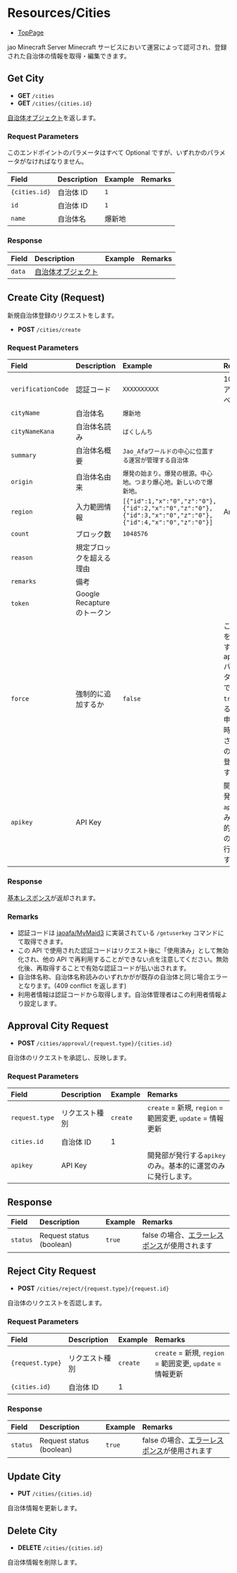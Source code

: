 # Resources/Cities

- [TopPage](/api-docs/)

jao Minecraft Server Minecraft サービスにおいて運営によって認可され、登録された自治体の情報を取得・編集できます。

## Get City

- **GET** `/cities`
- **GET** `/cities/{cities.id}`

[自治体オブジェクト](/api-docs/object/city)を返します。

### Request Parameters

このエンドポイントのパラメータはすべて Optional ですが、いずれかのパラメータがなければなりません。

| Field         | Description | Example | Remarks |
| :------------ | :---------- | :------ | :------ |
| `{cities.id}` | 自治体 ID   | `1`     |         |
| `id`          | 自治体 ID   | `1`     |         |
| `name`        | 自治体名    | 爆新地  |         |

### Response

| Field    | Description                                 | Example | Remarks                                                                         |
| :------- | :------------------------------------------ | :------ | :------------------------------------------------------------------------------ |
| `data`   | [自治体オブジェクト](/api-docs/object/city) |         |                                                                                 |

## Create City (Request)

新規自治体登録のリクエストをします。

- **POST** `/cities/create`

### Request Parameters

| Field              | Description                 | Example                                                                                                 | Remarks                                                                                                                |
| :----------------- | :-------------------------- | :------------------------------------------------------------------------------------------------------ | :--------------------------------------------------------------------------------------------------------------------- |
| `verificationCode` | 認証コード                  | `XXXXXXXXXX`                                                                                            | 10 桁、アルファベット                                                                                                  |
| `cityName`         | 自治体名                    | `爆新地`                                                                                                |                                                                                                                        |
| `cityNameKana`     | 自治体名読み                | `ばくしんち`                                                                                            |
| `summary`          | 自治体名概要                | `Jao_Afaワールドの中心に位置する運営が管理する自治体`                                                   |                                                                                                                        |
| `origin`           | 自治体名由来                | `爆発の始まり。爆発の根源。中心地。つまり爆心地。新しいので爆新地。`                                    |                                                                                                                        |
| `region`           | 入力範囲情報                | `[{"id":1,"x":"0","z":"0"},{"id":2,"x":"0","z":"0"},{"id":3,"x":"0","z":"0"},{"id":4,"x":"0","z":"0"}]` | Array                                                                                                                  |
| `count`            | ブロック数                  | `1048576`                                                                                               |                                                                                                                        |
| `reason`           | 規定ブロックを超える理由    |                                                                                                         |
| `remarks`          | 備考                        |                                                                                                         |
| `token`            | Google Recapture のトークン |                                                                                                         |                                                                                                                        |
| `force`            | 強制的に追加するか          | `false`                                                                                                 | この引数を`true`にするには apikey パラメータが必要です。`true`にするとこの申請を即時に承認されたものとして登録します。 |
| `apikey`           | API Key                     |                                                                                                         | 開発部が発行する`apikey`のみ。基本的に運営のみに発行します。                                                           |

### Response

[基本レスポンス](/api-docs/)が返却されます。

### Remarks

- 認証コードは [jaoafa/MyMaid3](https://github.com/jaoafa/MyMaid3) に実装されている `/getuserkey` コマンドにて取得できます。
- この API で使用された認証コードはリクエスト後に「使用済み」として無効化され、他の API で再利用することができない点を注意してください。無効化後、再取得することで有効な認証コードが払い出されます。
- 自治体名称、自治体名称読みのいずれかがが既存の自治体と同じ場合エラーとなります。(409 conflict を返します)
- 利用者情報は認証コードから取得します。自治体管理者はこの利用者情報より設定します。

## Approval City Request

- **POST** `/cities/approval/{request.type}/{cities.id}`

自治体のリクエストを承認し、反映します。

### Request Parameters

| Field          | Description    | Example  | Remarks                                                      |
| :------------- | :------------- | :------- | :----------------------------------------------------------- |
| `request.type` | リクエスト種別 | `create` | `create` = 新規, `region` = 範囲変更, `update` = 情報更新    |
| `cities.id`    | 自治体 ID      | 1        |                                                              |
| `apikey`       | API Key        |          | 開発部が発行する`apikey`のみ。基本的に運営のみに発行します。 |

## Response

| Field    | Description              | Example | Remarks                                                                         |
| :------- | :----------------------- | :------ | :------------------------------------------------------------------------------ |
| `status` | Request status (boolean) | `true`  | false の場合、[エラーレスポンス](/api-docs/topics/error-response)が使用されます |

## Reject City Request

- **POST** `/cities/reject/{request.type}/{request.id}`

自治体のリクエストを否認します。

### Request Parameters

| Field            | Description    | Example  | Remarks                                                   |
| :--------------- | :------------- | :------- | :-------------------------------------------------------- |
| `{request.type}` | リクエスト種別 | `create` | `create` = 新規, `region` = 範囲変更, `update` = 情報更新 |
| `{cities.id}`    | 自治体 ID      | 1        |                                                           |

### Response

| Field    | Description              | Example | Remarks                                                                         |
| :------- | :----------------------- | :------ | :------------------------------------------------------------------------------ |
| `status` | Request status (boolean) | `true`  | false の場合、[エラーレスポンス](/api-docs/topics/error-response)が使用されます |

## Update City

- **PUT** `/cities/{cities.id}`

自治体情報を更新します。

## Delete City

- **DELETE** `/cities/{cities.id}`

自治体情報を削除します。
